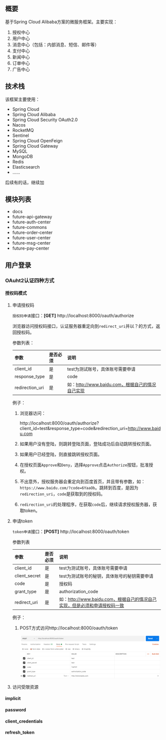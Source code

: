 ## 概要

基于Spring Cloud Alibaba方案的微服务框架。主要实现：

1. 授权中心
2. 用户中心
3. 消息中心（包括：内部消息、短信、邮件等）
4. 支付中心
5. 新闻中心
6. 订单中心
7. 广告中心

## 技术栈

该框架主要使用：

- Spring Cloud
- Spring Cloud Alibaba
- Spring Cloud Security OAuth2.0
- Nacos
- RocketMQ
- Sentinel
- Spring Cloud OpenFeign
- Spring Cloud Gateway
- MySQL
- MongoDB
- Redis
- Elasticsearch
- ……

后续有的话，继续加

## 模块列表

- docs
- future-api-gateway
- future-auth-center
- future-commons
- future-order-center
- future-user-center
- future-msg-center
- future-pay-center

## 用户登录

### OAuht2认证四种方式

#### 授权码模式

1. 申请授权码

   `授权码申请`接口：**[GET]** http://localhost:8000/oauth/authorize

   浏览器访问授权码接口，认证服务器重定向到`redirect_uri`并以？的方式，返回授权码。

   参数列表：

   | 参数            | 是否必须 | 说明                                             |
   | --------------- | -------- | ------------------------------------------------ |
   | client_id       | 是       | test为测试账号，具体账号需要申请                 |
   | response_type   | 是       | code                                             |
   | redirection_uri | 是       | 如：http://www.baidu.com，根据自己的情况自己实现 |

   例子：

   1. 浏览器访问：

      http://localhost:8000/oauth/authorize?client_id=test&response_type=code&redirection_uri=http://www.baidu.com

   2. 如果用户没有登陆，则跳转登陆页面，登陆成功后自动跳转授权页面。

   3. 如果用户已经登陆，则直接跳转授权页面。

   4. 在授权页面`Approve`和`Deny`，选择`Approve`点击`Authorize`按钮，批准授权。
   5. 不出意外，授权服务器会重定向到百度首页，并且带有参数，如：`https://www.baidu.com/?code=6YaaOb`。跳转到百度，是因为`redirection_uri`，`code`是获取到的授权码。
   6. `redirection_uri`的处理程序，在获取`code`后，继续请求授权服务器，获取token。

2. 申请token

   `token申请`接口：**[POST]** http://localhost:8000/oauth/token

   参数列表

   | 参数          | 是否必须 | 说明                                                         |
   | ------------- | -------- | ------------------------------------------------------------ |
   | client_id     | 是       | test为测试账号，具体账号需要申请                             |
   | client_secret | 是       | test为测试账号的秘钥，具体账号的秘钥需要申请                 |
   | code          | 是       | 授权码                                                       |
   | grant_type    | 是       | authorization_code                                           |
   | redirect_uri  | 是       | 如：http://www.baidu.com，根据自己的情况自己实现，但是必须和申请授权码一致 |

   例子：

   1. POST方式访问http://localhost:8000/oauth/token

      ![image-20210220234642401](docs/images/image-20210220234642401.png)

3. 访问受限资源

#### implicit

#### password

#### client_credentials

#### refresh_token